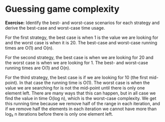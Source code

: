 # Guessing game complexity

**Exercise:** Identify the best- and worst-case scenarios for each strategy and derive the best-case and worst-case time usage.

For the first strategy, the best case is when 1 is the value we are looking for and the worst case is when it is 20. The best-case and worst-case running times are O(1) and O(n).

For the second strategy, the best case is when we are looking for 20 and the worst case is when we are looking for 1. The best- and worst-case running times are O(1) and O(n).

For the third strategy, the best case is if we are looking for 10 (the first mid-point). In that case the running time is O(1). The worst case is when the value we are searching for is not the mid-point until there is only one element left. There are many ways that this can happen, but in all case we find the value in time O(log n), which is the worst-case complexity. We get this running time because we remove half of the range in each iteration, and if we remove half the elements in each iteration we cannot have more than log₂ n iterations before there is only one element left.

